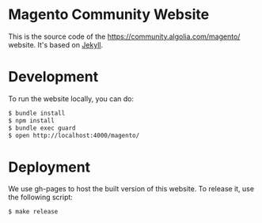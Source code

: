 Magento Community Website
==========================

This is the source code of the https://community.algolia.com/magento/ website. It's based on [Jekyll](http://jekyllrb.com/).

# Development

To run the website locally, you can do:

```sh
$ bundle install
$ npm install
$ bundle exec guard
$ open http://localhost:4000/magento/
```

# Deployment

We use gh-pages to host the built version of this website. To release it, use the following script:

```sh
$ make release
```
